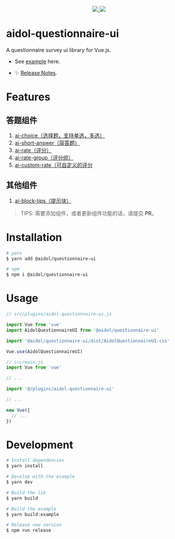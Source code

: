 <p align="center">
  <a href="https://www.npmjs.org/package/aidol-questionnaire-ui">
    <img src="https://img.shields.io/npm/v/aidol-questionnaire-ui.svg">
  </a>
  <a href="https://npmcharts.com/compare/aidol-questionnaire-ui?minimal=true">
    <img src="https://img.shields.io/npm/dm/aidol-questionnaire-ui.svg">
  </a>
  <br>
</p>

# aidol-questionnaire-ui

A questionnaire survey ui library for Vue.js.

- See [example](https://hongwenqing.com/aidol-questionnaire-ui/) here.

- ✨  [Release Notes](./CHANGELOG.md).


# Features

## 答题组件

1. [ai-choice（选择题，支持单选，多选）](./docs/ai-choice.md)
2. [ai-short-answer（简答题）](./docs/ai-short-answer.md)
3. [ai-rate（评分）](./docs/ai-rate.md)
4. [ai-rate-group（评分组）](./docs/ai-rate-group.md)
5. [ai-custom-rate（可自定义的评分](./docs/ai-custom-rate.md)


## 其他组件

1. [ai-block-tips（提示块）](./docs/ai-block-tips.md)

> TIPS: 需要添加组件，或者更新组件功能的话，请提交 **PR**。

# Installation

``` bash
# yarn
$ yarn add @aidol/questionnaire-ui

# npm
$ npm i @aidol/questionnaire-ui
```

# Usage

``` js
// src/plugins/aidol-questionnaire-ui.js

import Vue from 'vue'
import AidolQuestionnaireUI from '@aidol/questionnaire-ui'

import '@aidol/questionnaire-ui/dist/AidolQuestionnaireUI.css'

Vue.use(AidolQuestionnaireUI)
```

``` js
// src/main.js
import Vue from 'vue'

// ...

import '@/plugins/aidol-questionnaire-ui'

// ...

new Vue({
  // ...
})
```

# Development

```bash
# Install dependencies
$ yarn install

# Develop with the example
$ yarn dev

# Build the lib
$ yarn build

# Build the example
$ yarn build:example

# Release new version
$ npm run release
```